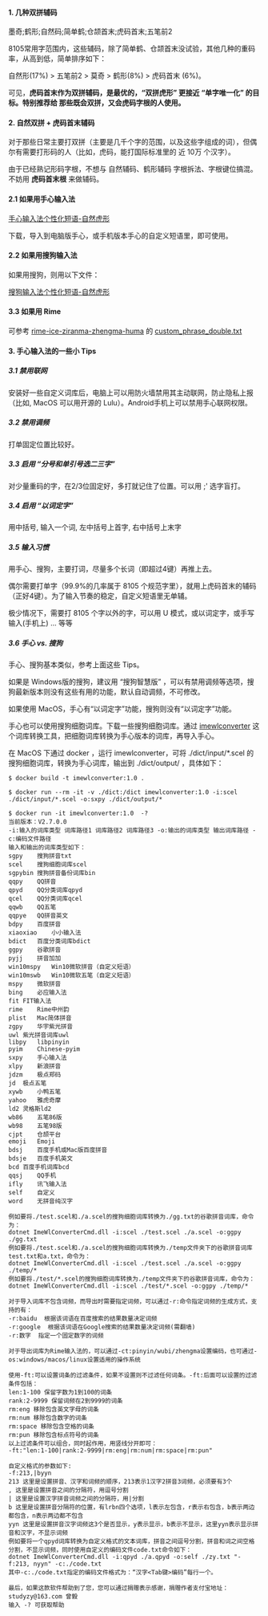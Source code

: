 #### 1. 几种双拼辅码

墨奇;鹤形;自然码;简单鹤;仓颉首末;虎码首末;五笔前2

8105常用字范围内，这些辅码，除了简单鹤、仓颉首末没试验，其他几种的重码率，从高到低，简单排序如下：

自然形(17%) > 五笔前2 >  莫奇 > 鹤形(8%) > 虎码首末 (6%)。

可见，**虎码首末作为双拼辅码，是最优的，“双拼虎形” 更接近 “单字唯一化” 的目标。特别推荐给 那些既会双拼，又会虎码字根的人使用。**

#### 2. 自然双拼 + 虎码首末辅码

对于那些日常主要打双拼（主要是几千个字的范围，以及这些字组成的词），但偶尔有需要打形码的人（比如，虎码，能打国际标准里的 近 10万 个汉字）。

由于已经熟记形码字根，不想与 自然辅码、鹤形辅码 字根拆法、字根键位搞混。 不妨用 **虎码首末根** 来做辅码。

#### 2.1 如果用手心输入法

[手心输入法个性化短语-自然虎形](https://github.com/impishian/input_method/blob/main/%E8%99%8E%E5%BD%A2%E8%BE%85%E7%A0%81/%E6%89%8B%E5%BF%83%E8%BE%93%E5%85%A5%E6%B3%95%E4%B8%AA%E6%80%A7%E7%9F%AD%E8%AF%AD%E5%AF%BC%E5%87%BA_zrm_hu.txt)

下载，导入到电脑版手心，或手机版本手心的自定义短语里，即可使用。

#### 2.2 如果用搜狗输入法

如果用搜狗，则用以下文件：

[搜狗输入法个性化短语-自然虎形](https://github.com/impishian/input_method/blob/main/%E8%99%8E%E5%BD%A2%E8%BE%85%E7%A0%81/%E6%90%9C%E7%8B%97%E8%BE%93%E5%85%A5%E6%B3%95%E4%B8%AA%E6%80%A7%E7%9F%AD%E8%AF%AD%E5%AF%BC%E5%87%BA_zrm_hu.ini)

#### 3.3 如果用 Rime

可参考 [rime-ice-ziranma-zhengma-huma](https://github.com/impishian/rime-ice-ziranma-zhengma-huma) 的 [custom_phrase_double.txt](https://github.com/impishian/rime-ice-ziranma-zhengma-huma/blob/main/custom_phrase_double_zrm_hu.txt)

#### 3. 手心输入法的一些小 Tips

##### 3.1 禁用联网

安装好一些自定义词库后，电脑上可以用防火墙禁用其主动联网，防止隐私上报（比如, MacOS 可以用开源的 Lulu）。Android手机上可以禁用手心联网权限。

##### 3.2 禁用调频

打单固定位置比较好。

##### 3.3 启用 “分号和单引号选二三字”

对少量重码的字，在2/3位固定好，多打就记住了位置。可以用 ;' 选字盲打。

##### 3.4 启用 “以词定字”

用中括号, 输入一个词, 左中括号上首字, 右中括号上末字

##### 3.5 输入习惯

用手心、搜狗，主要打词，尽量多个长词（即超过4键）再推上去。

偶尔需要打单字（99.9%的几率属于 8105 个规范字里），就用上虎码首末的辅码（正好4键）。为了输入节奏的稳定，自定义短语里无单辅。 

极少情况下，需要打 8105 个字以外的字，可以用 U 模式，或以词定字，或手写输入(手机上) ... 等等

##### 3.6 手心 vs. 搜狗

手心、搜狗基本类似，参考上面这些 Tips。

如果是 Windows版的搜狗，建议用 “搜狗智慧版” ，可以有禁用调频等选项，搜狗最新版本则没有这些有用的功能，默认自动调频，不可修改。

如果使用 MacOS，手心有“以词定字”功能，搜狗则没有“以词定字”功能。

手心也可以使用搜狗细胞词库。下载一些搜狗细胞词库。通过 [imewlconverter](https://github.com/studyzy/imewlconverter.git) 这个词库转换工具，把细胞词库转换为手心版本的词库，再导入手心。

在 MacOS 下通过 docker ，运行 imewlconverter，可将 ./dict/input/*.scel 的搜狗细胞词库，转换为手心词库，输出到 ./dict/output/ ，具体如下：

```
$ docker build -t imewlconverter:1.0 .

$ docker run --rm -it -v ./dict:/dict imewlconverter:1.0 -i:scel ./dict/input/*.scel -o:sxpy ./dict/output/*

$ docker run -it imewlconverter:1.0  -?
当前版本：V2.7.0.0
-i:输入的词库类型 词库路径1 词库路径2 词库路径3 -o:输出的词库类型 输出词库路径 -c:编码文件路径
输入和输出的词库类型如下：
sgpy	搜狗拼音txt
scel	搜狗细胞词库scel
sgpybin	搜狗拼音备份词库bin
qqpy	QQ拼音
qpyd	QQ分类词库qpyd
qcel	QQ分类词库qcel
qqwb	QQ五笔
qqpye	QQ拼音英文
bdpy	百度拼音
xiaoxiao	小小输入法
bdict	百度分类词库bdict
ggpy	谷歌拼音
pyjj	拼音加加
win10mspy	Win10微软拼音（自定义短语）
win10mswb	Win10微软五笔（自定义短语）
mspy	微软拼音
bing	必应输入法
fit	FIT输入法
rime	Rime中州韵
plist	Mac简体拼音
zgpy	华宇紫光拼音
uwl	紫光拼音词库uwl
libpy	libpinyin
pyim	Chinese-pyim
sxpy	手心输入法
xlpy	新浪拼音
jdzm	极点郑码
jd	极点五笔
xywb	小鸭五笔
yahoo	雅虎奇摩
ld2	灵格斯ld2
wb86	五笔86版
wb98	五笔98版
cjpt	仓颉平台
emoji	Emoji
bdsj	百度手机或Mac版百度拼音
bdsje	百度手机英文
bcd	百度手机词库bcd
qqsj	QQ手机
ifly	讯飞输入法
self	自定义
word	无拼音纯汉字

例如要将./test.scel和./a.scel的搜狗细胞词库转换为./gg.txt的谷歌拼音词库，命令为：
dotnet ImeWlConverterCmd.dll -i:scel ./test.scel ./a.scel -o:ggpy ./gg.txt
例如要将./test.scel和./a.scel的搜狗细胞词库转换为./temp文件夹下的谷歌拼音词库test.txt和a.txt，命令为：
dotnet ImeWlConverterCmd.dll -i:scel ./test.scel ./a.scel -o:ggpy ./temp/*
例如要将./test/*.scel的搜狗细胞词库转换为./temp文件夹下的谷歌拼音词库，命令为：
dotnet ImeWlConverterCmd.dll -i:scel ./test/*.scel -o:ggpy ./temp/*

对于导入词库不包含词频，而导出时需要指定词频，可以通过-r:命令指定词频的生成方式，支持的有：
-r:baidu  根据该词语在百度搜索的结果数量决定词频
-r:google  根据该词语在Google搜索的结果数量决定词频(需翻墙)
-r:数字  指定一个固定数字的词频

对于导出词库为Rime输入法的，可以通过-ct:pinyin/wubi/zhengma设置编码，也可通过-os:windows/macos/linux设置适用的操作系统

使用-ft:可以设置词条的过滤条件，如果不设置则不过滤任何词条。-ft:后面可以设置的过滤条件包括：
len:1-100 保留字数为1到100的词条
rank:2-9999 保留词频在2到9999的词条
rm:eng 移除包含英文字母的词条
rm:num 移除包含数字的词条
rm:space 移除包含空格的词条
rm:pun 移除包含标点符号的词条
以上过滤条件可以组合，同时起作用，用竖线分开即可：
-ft:"len:1-100|rank:2-9999|rm:eng|rm:num|rm:space|rm:pun"

自定义格式的参数如下:
-f:213,|byyn
213 这里是设置拼音、汉字和词频的顺序，213表示1汉字2拼音3词频，必须要有3个
, 这里是设置拼音之间的分隔符，用逗号分割
| 这里是设置汉字拼音词频之间的分隔符，用|分割
b 这里是设置拼音分隔符的位置，有lrbn四个选项，l表示左包含，r表示右包含，b表示两边都包含，n表示两边都不包含
yyn 这里是设置拼音汉字词频这3个是否显示，y表示显示，b表示不显示，这里yyn表示显示拼音和汉字，不显示词频
例如要将一个qpyd词库转换为自定义格式的文本词库，拼音之间逗号分割，拼音和词之间空格分割，不显示词频，同时使用自定义的编码文件code.txt命令如下：
dotnet ImeWlConverterCmd.dll -i:qpyd ./a.qpyd -o:self ./zy.txt "-f:213, nyyn" -c:./code.txt
其中-c:./code.txt指定的编码文件格式为：“汉字<Tab键>编码”每行一个。

最后，如果这款软件帮助到了您，您可以通过捐赠表示感谢，捐赠作者支付宝地址：studyzy@163.com 曾毅
输入 -? 可获取帮助
```
